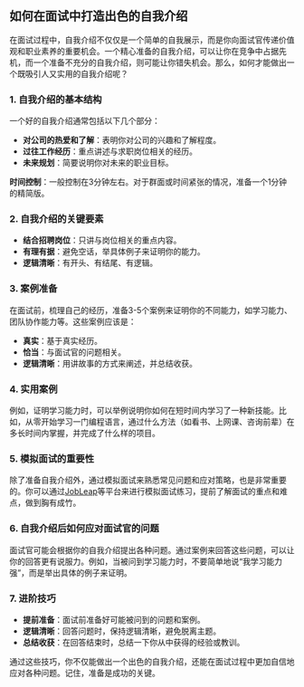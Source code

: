 ## 如何在面试中打造出色的自我介绍

在面试过程中，自我介绍不仅仅是一个简单的自我展示，而是你向面试官传递价值观和职业素养的重要机会。一个精心准备的自我介绍，可以让你在竞争中占据先机，而一个准备不充分的自我介绍，则可能让你错失机会。那么，如何才能做出一个既吸引人又实用的自我介绍呢？

### 1. **自我介绍的基本结构**
一个好的自我介绍通常包括以下几个部分：
- **对公司的热爱和了解**：表明你对公司的兴趣和了解程度。
- **过往工作经历**：重点讲述与求职岗位相关的经历。
- **未来规划**：简要说明你对未来的职业目标。

**时间控制**：一般控制在3分钟左右。对于群面或时间紧张的情况，准备一个1分钟的精简版。

### 2. **自我介绍的关键要素**
- **结合招聘岗位**：只讲与岗位相关的重点内容。
- **有理有据**：避免空话，举具体例子来证明你的能力。
- **逻辑清晰**：有开头、有结尾、有逻辑。

### 3. **案例准备**
在面试前，梳理自己的经历，准备3-5个案例来证明你的不同能力，如学习能力、团队协作能力等。这些案例应该是：
- **真实**：基于真实经历。
- **恰当**：与面试官的问题相关。
- **逻辑清晰**：用讲故事的方式来阐述，并总结收获。

### 4. **实用案例**
例如，证明学习能力时，可以举例说明你如何在短时间内学习了一种新技能。比如，从零开始学习一门编程语言，通过什么方法（如看书、上网课、咨询前辈）在多长时间内掌握，并完成了什么样的项目。

### 5. **模拟面试的重要性**
除了准备自我介绍外，通过模拟面试来熟悉常见问题和应对策略，也是非常重要的。你可以通过[JobLeap](https://www.jobleap.cn)等平台来进行模拟面试练习，提前了解面试的重点和难点，做到胸有成竹。

### 6. **自我介绍后如何应对面试官的问题**
面试官可能会根据你的自我介绍提出各种问题。通过案例来回答这些问题，可以让你的回答更有说服力。例如，当被问到学习能力时，不要简单地说“我学习能力强”，而是举出具体的例子来证明。

### 7. **进阶技巧**
- **提前准备**：面试前准备好可能被问到的问题和案例。
- **逻辑清晰**：回答问题时，保持逻辑清晰，避免脱离主题。
- **总结收获**：在回答结束时，总结一下你从中获得的经验或教训。

通过这些技巧，你不仅能做出一个出色的自我介绍，还能在面试过程中更加自信地应对各种问题。记住，准备是成功的关键。